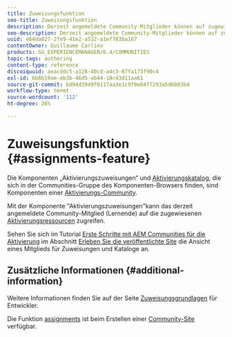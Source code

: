 ```yaml
---
title: Zuweisungsfunktion
seo-title: Zuweisungsfunktion
description: Derzeit angemeldete Community-Mitglieder können auf zugewiesene Aktivierungsressourcen zugreifen
seo-description: Derzeit angemeldete Community-Mitglieder können auf zugewiesene Aktivierungsressourcen zugreifen
uuid: e64da827-2fe9-41e2-a532-a1ef783ba167
contentOwner: Guillaume Carlino
products: SG_EXPERIENCEMANAGER/6.4/COMMUNITIES
topic-tags: authoring
content-type: reference
discoiquuid: aeacddc5-a128-40cd-a4c3-07fa173f90c4
exl-id: 6b8b19ae-eb3b-46d5-ab44-18c43d11aa61
source-git-commit: bd94d3949f0117aa3e1c9f0e84f7293a5d6b03b4
workflow-type: tm+mt
source-wordcount: '112'
ht-degree: 26%

---
```


# Zuweisungsfunktion {#assignments-feature}

Die Komponenten „Aktivierungszuweisungen“ und [Aktivierungskatalog](catalog.md), die sich in der Communities-Gruppe des Komponenten-Browsers finden, sind Komponenten einer [Aktivierungs-Community](overview.md#enablement-community).

Mit der Komponente &quot;Aktivierungszuweisungen&quot;kann das derzeit angemeldete Community-Mitglied (Lernende) auf die zugewiesenen [Aktivierungsressourcen](resources.md) zugreifen.

Sehen Sie sich im Tutorial [Erste Schritte mit AEM Communities für die Aktivierung](getting-started-enablement.md) im Abschnitt [Erleben Sie die veröffentlichte Site](enablement-published-site.md) die Ansicht eines Mitglieds für Zuweisungen und Kataloge an.

## Zusätzliche Informationen {#additional-information}

Weitere Informationen finden Sie auf der Seite [Zuweisungsgrundlagen](essentials-assignments.md) für Entwickler.

Die Funktion [assignments](functions.md#assignments-function) ist beim Erstellen einer [Community-Site](sites-console.md) verfügbar.
